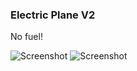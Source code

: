 ### Electric Plane V2

No fuel!

![Screenshot](Screenshot1.png?raw=true)
![Screenshot](Screenshot2.png?raw=true)
